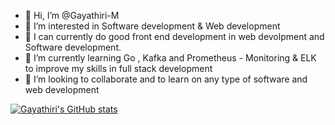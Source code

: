 - 👋 Hi, I’m @Gayathiri-M
- 👀 I’m interested in Software development & Web development 
- 🌱 I can currently do good front end development in web devolpment and Software development.
- 🌱 I’m currently learning Go , Kafka and Prometheus - Monitoring & ELK to improve my skills in full stack development
- 💞️ I’m looking to collaborate and to learn on any type of software and web development


<!---
Gayathiri-M/Gayathiri-M is a ✨ special ✨ repository because its `README.md` (this file) appears on your GitHub profile.
You can click the Preview link to take a look at your changes.
--->


[![Gayathiri's GitHub stats](https://github-readme-stats.vercel.app/api?username=Gayathiri-M&count_private=true&show_icons=true)](https://github.com/Gayathiri-M/github-readme-stats)
